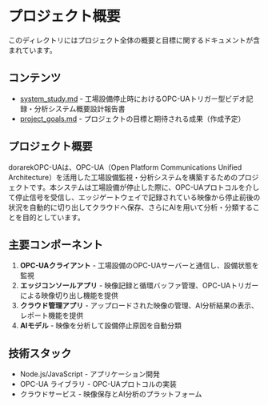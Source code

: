 # プロジェクト概要

このディレクトリにはプロジェクト全体の概要と目標に関するドキュメントが含まれています。

## コンテンツ

- [system_study.md](./system_study.md) - 工場設備停止時におけるOPC-UAトリガー型ビデオ記録・分析システム概要設計報告書
- [project_goals.md](./project_goals.md) - プロジェクトの目標と期待される成果（作成予定）

## プロジェクト概要

dorarekOPC-UAは、OPC-UA（Open Platform Communications Unified Architecture）を活用した工場設備監視・分析システムを構築するためのプロジェクトです。本システムは工場設備が停止した際に、OPC-UAプロトコルを介して停止信号を受信し、エッジゲートウェイで記録されている映像から停止前後の状況を自動的に切り出してクラウドへ保存、さらにAIを用いて分析・分類することを目的としています。

## 主要コンポーネント

1. **OPC-UAクライアント** - 工場設備のOPC-UAサーバーと通信し、設備状態を監視
2. **エッジコンソールアプリ** - 映像記録と循環バッファ管理、OPC-UAトリガーによる映像切り出し機能を提供
3. **クラウド管理アプリ** - アップロードされた映像の管理、AI分析結果の表示、レポート機能を提供
4. **AIモデル** - 映像を分析して設備停止原因を自動分類

## 技術スタック

- Node.js/JavaScript - アプリケーション開発
- OPC-UA ライブラリ - OPC-UAプロトコルの実装
- クラウドサービス - 映像保存とAI分析のプラットフォーム